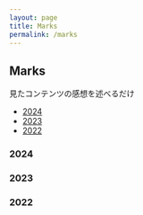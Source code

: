 ```yaml
---
layout: page
title: Marks
permalink: /marks
---
```

## Marks

見たコンテンツの感想を述べるだけ

- [2024](#2024)
- [2023](#2023)
- [2022](#2022)

### 2024

### 2023

### 2022
